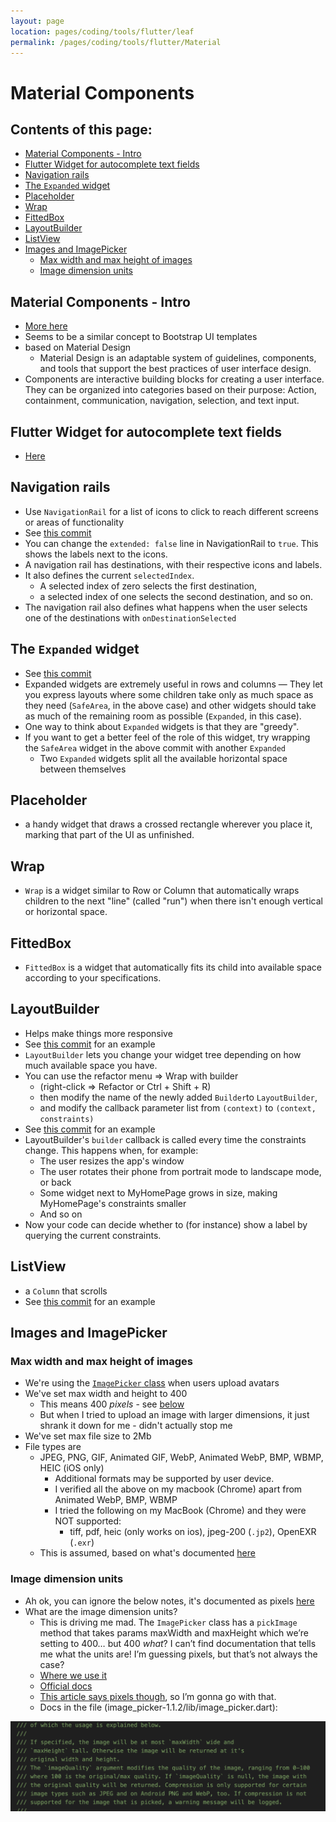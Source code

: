 ```yaml
---
layout: page
location: pages/coding/tools/flutter/leaf
permalink: /pages/coding/tools/flutter/Material
---
```


# Material Components

## Contents of this page:

- [Material Components - Intro](#material-components---intro)
- [Flutter Widget for autocomplete text fields](#flutter-widget-for-autocomplete-text-fields)
- [Navigation rails](#navigation-rails)
- [The `Expanded` widget](#the-expanded-widget)
- [Placeholder](#placeholder)
- [Wrap](#wrap)
- [FittedBox](#fittedbox)
- [LayoutBuilder](#layoutbuilder)
- [ListView](#listview)
- [Images and ImagePicker](#images-and-imagepicker)
  - [Max width and max height of images](#max-width-and-max-height-of-images)
  - [Image dimension units](#image-dimension-units)

## Material Components - Intro

- [More here](https://m3.material.io/components)
- Seems to be a similar concept to Bootstrap UI templates
- based on Material Design
    - Material Design is an adaptable system of guidelines, components, and tools that support the best practices of user interface design.
- Components are interactive building blocks for creating a user interface. They can be organized into categories based on their purpose: Action, containment, communication, navigation, selection, and text input.

## Flutter Widget for autocomplete text fields

- [Here](https://api.flutter.dev/flutter/material/Autocomplete-class.html)

## Navigation rails

- Use `NavigationRail` for a list of icons to click to reach different screens or areas of functionality
- See [this commit](https://github.com/claresudbery/Flutter_codelab_namer_app/commit/2bb70dbc783563ba598347c7ce9507ec701aa76f)
- You can change the `extended: false` line in NavigationRail to `true`. This shows the labels next to the icons.
- A navigation rail has destinations, with their respective icons and labels. 
- It also defines the current `selectedIndex`. 
  - A selected index of zero selects the first destination, 
  - a selected index of one selects the second destination, and so on.
- The navigation rail also defines what happens when the user selects one of the destinations with `onDestinationSelected`

## The `Expanded` widget

- See [this commit](https://github.com/claresudbery/Flutter_codelab_namer_app/commit/2bb70dbc783563ba598347c7ce9507ec701aa76f)
- Expanded widgets are extremely useful in rows and columns
— They let you express layouts where some children take only as much space as they need (`SafeArea`, in the above case) and other widgets should take as much of the remaining room as possible (`Expanded`, in this case). 
- One way to think about `Expanded` widgets is that they are "greedy". 
- If you want to get a better feel of the role of this widget, try wrapping the `SafeArea` widget in the above commit with another `Expanded`
  - Two `Expanded` widgets split all the available horizontal space between themselves

## Placeholder

- a handy widget that draws a crossed rectangle wherever you place it, marking that part of the UI as unfinished.

## Wrap

- `Wrap` is a widget similar to Row or Column that automatically wraps children to the next "line" (called "run") when there isn't enough vertical or horizontal space.

## FittedBox

- `FittedBox` is a widget that automatically fits its child into available space according to your specifications.

## LayoutBuilder

- Helps make things more responsive
- See [this commit](https://github.com/claresudbery/Flutter_codelab_namer_app/commit/93f0643e0914ff0e23994a8ead696d8c53cab104) for an example
- `LayoutBuilder` lets you change your widget tree depending on how much available space you have.
- You can use the refactor menu => Wrap with builder
  - (right-click => Refactor or Ctrl + Shift + R)
  - then modify the name of the newly added `Builder`to `LayoutBuilder`,
  - and modify the callback parameter list from `(context)` to `(context, constraints)`
- See [this commit]() for an example
- LayoutBuilder's `builder` callback is called every time the constraints change. This happens when, for example:
  - The user resizes the app's window
  - The user rotates their phone from portrait mode to landscape mode, or back
  - Some widget next to MyHomePage grows in size, making MyHomePage's constraints smaller
  - And so on
- Now your code can decide whether to (for instance) show a label by querying the current constraints.

## ListView

- a `Column` that scrolls
- See [this commit](https://github.com/claresudbery/Flutter_codelab_namer_app/commit/a2c9c5cc3a84ee406b0e1694bb74a588a771a7e7) for an example

## Images and ImagePicker

### Max width and max height of images

- We're using the [`ImagePicker` class](https://pub.dev/packages/image_picker) when users upload avatars
- We've set max width and height to 400
  - This means 400 _pixels_ - see [below](#image-dimension-units)
  - But when I tried to upload an image with larger dimensions, it just shrank it down for me - didn't actually stop me
- We've set max file size to 2Mb
- File types are 
  - JPEG, PNG, GIF, Animated GIF, WebP, Animated WebP, BMP, WBMP, HEIC (iOS only)
    - Additional formats may be supported by user device.
    - I verified all the above on my macbook (Chrome) apart from Animated WebP, BMP, WBMP
    - I tried the following on my MacBook (Chrome) and they were NOT supported:
      - tiff, pdf, heic (only works on ios), jpeg-200 (`.jp2`), OpenEXR (`.exr`)
  - This is assumed, based on what's documented [here](https://api.flutter.dev/flutter/widgets/Image-class.html#:~:text=The%20following%20image%20formats%20are,supported%20by%20the%20underlying%20platform.)

### Image dimension units

- Ah ok, you can ignore the below notes, it's documented as pixels [here](https://github.com/flutter/packages/blob/main/packages/image_picker/image_picker_platform_interface/lib/src/types/image_options.dart#L62-L70)
- What are the image dimension units?
  - This is driving me mad. The `ImagePicker` class has a `pickImage` method that takes params maxWidth and maxHeight which we’re setting to 400… but 400 _what_? I can’t find documentation that tells me what the units are! I’m guessing pixels, but that’s not always the case?
  - [Where we use it](https://github.com/The-Construct-Software-Dev/construct/blob/5049b9e394992f0d1781f18cff38de823e89f26a/app/lib/screens/rings/widgets/cs_upload_ring_avatar.dart#L40)
  - [Official docs](https://pub.dev/packages/image_picker)
  - [This article says pixels though](https://www.dhiwise.com/post/streamlining-image-selection-with-flutter-image-picker-plugin), so I’m gonna go with that.
  - Docs in the file (image_picker-1.1.2/lib/image_picker.dart):

![flutter-image-picker.png](/resources/images/flutter-image-picker.png)